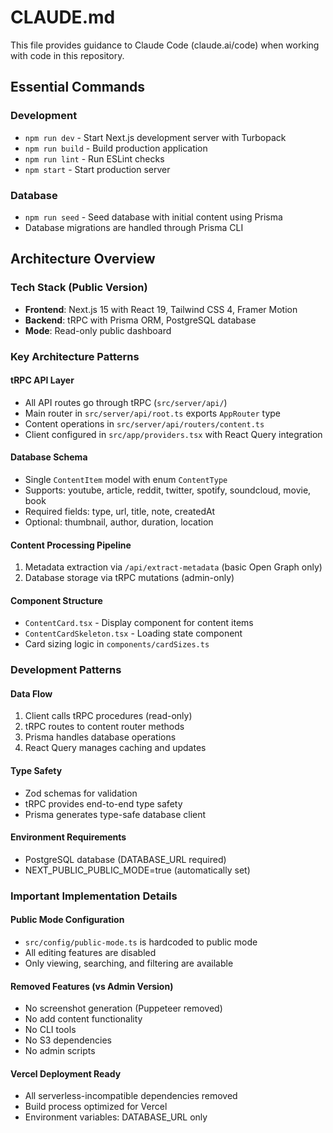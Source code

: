 # CLAUDE.md

This file provides guidance to Claude Code (claude.ai/code) when working with code in this repository.

## Essential Commands

### Development
- `npm run dev` - Start Next.js development server with Turbopack
- `npm run build` - Build production application
- `npm run lint` - Run ESLint checks
- `npm start` - Start production server

### Database
- `npm run seed` - Seed database with initial content using Prisma
- Database migrations are handled through Prisma CLI

## Architecture Overview

### Tech Stack (Public Version)
- **Frontend**: Next.js 15 with React 19, Tailwind CSS 4, Framer Motion
- **Backend**: tRPC with Prisma ORM, PostgreSQL database
- **Mode**: Read-only public dashboard

### Key Architecture Patterns

#### tRPC API Layer
- All API routes go through tRPC (`src/server/api/`)
- Main router in `src/server/api/root.ts` exports `AppRouter` type
- Content operations in `src/server/api/routers/content.ts`
- Client configured in `src/app/providers.tsx` with React Query integration

#### Database Schema
- Single `ContentItem` model with enum `ContentType`
- Supports: youtube, article, reddit, twitter, spotify, soundcloud, movie, book
- Required fields: type, url, title, note, createdAt
- Optional: thumbnail, author, duration, location

#### Content Processing Pipeline
1. Metadata extraction via `/api/extract-metadata` (basic Open Graph only)
2. Database storage via tRPC mutations (admin-only)

#### Component Structure
- `ContentCard.tsx` - Display component for content items
- `ContentCardSkeleton.tsx` - Loading state component
- Card sizing logic in `components/cardSizes.ts`

### Development Patterns

#### Data Flow
1. Client calls tRPC procedures (read-only)
2. tRPC routes to content router methods
3. Prisma handles database operations
4. React Query manages caching and updates

#### Type Safety
- Zod schemas for validation
- tRPC provides end-to-end type safety
- Prisma generates type-safe database client

#### Environment Requirements
- PostgreSQL database (DATABASE_URL required)
- NEXT_PUBLIC_PUBLIC_MODE=true (automatically set)

### Important Implementation Details

#### Public Mode Configuration
- `src/config/public-mode.ts` is hardcoded to public mode
- All editing features are disabled
- Only viewing, searching, and filtering are available

#### Removed Features (vs Admin Version)
- No screenshot generation (Puppeteer removed)
- No add content functionality
- No CLI tools
- No S3 dependencies
- No admin scripts

#### Vercel Deployment Ready
- All serverless-incompatible dependencies removed
- Build process optimized for Vercel
- Environment variables: DATABASE_URL only